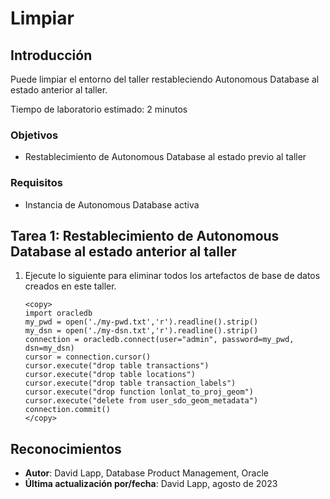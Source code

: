 # Limpiar

## Introducción

Puede limpiar el entorno del taller restableciendo Autonomous Database al estado anterior al taller.

Tiempo de laboratorio estimado: 2 minutos

### Objetivos

*   Restablecimiento de Autonomous Database al estado previo al taller

### Requisitos

*   Instancia de Autonomous Database activa

## Tarea 1: Restablecimiento de Autonomous Database al estado anterior al taller

1.  Ejecute lo siguiente para eliminar todos los artefactos de base de datos creados en este taller.
    
        <copy>
        import oracledb
        my_pwd = open('./my-pwd.txt','r').readline().strip()
        my_dsn = open('./my-dsn.txt','r').readline().strip()
        connection = oracledb.connect(user="admin", password=my_pwd, dsn=my_dsn)
        cursor = connection.cursor()
        cursor.execute("drop table transactions")
        cursor.execute("drop table locations")
        cursor.execute("drop table transaction_labels")
        cursor.execute("drop function lonlat_to_proj_geom")
        cursor.execute("delete from user_sdo_geom_metadata")
        connection.commit()
        </copy>
        

## Reconocimientos

*   **Autor**: David Lapp, Database Product Management, Oracle
*   **Última actualización por/fecha**: David Lapp, agosto de 2023
